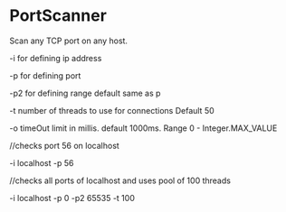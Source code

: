 # PortScanner
Scan any TCP port on any host.

-i for defining ip address

-p for defining port

-p2 for defining range default same as p

-t number of threads to use for connections   Default 50

-o timeOut limit in millis. default 1000ms. Range 0 - Integer.MAX_VALUE



 //checks port 56 on localhost
 
-i localhost -p 56  

//checks all ports of localhost and uses pool of 100 threads

-i localhost -p 0 -p2 65535 -t 100

